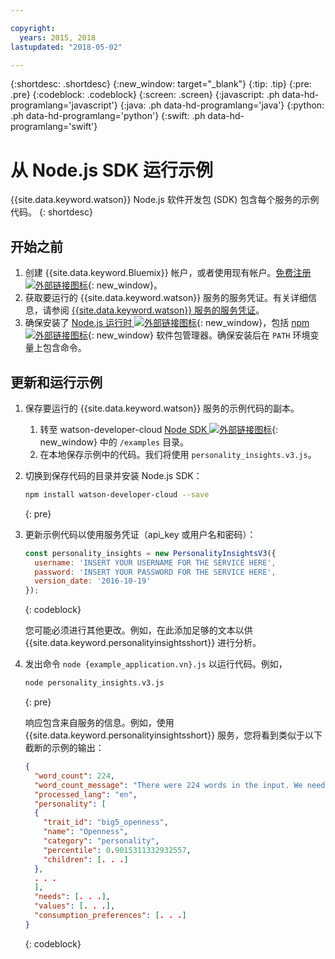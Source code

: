 ```yaml
---

copyright:
  years: 2015, 2018
lastupdated: "2018-05-02"

---
```


{:shortdesc: .shortdesc}
{:new_window: target="_blank"}
{:tip: .tip}
{:pre: .pre}
{:codeblock: .codeblock}
{:screen: .screen}
{:javascript: .ph data-hd-programlang='javascript'}
{:java: .ph data-hd-programlang='java'}
{:python: .ph data-hd-programlang='python'}
{:swift: .ph data-hd-programlang='swift'}

# 从 Node.js SDK 运行示例

{{site.data.keyword.watson}} Node.js 软件开发包 (SDK) 包含每个服务的示例代码。
{: shortdesc}

## 开始之前

1.  创建 {{site.data.keyword.Bluemix}} 帐户，或者使用现有帐户。[免费注册 ![外部链接图标](../../icons/launch-glyph.svg "外部链接图标")](https://{DomainName}/registration/?target=/catalog/%3fcategory=watson){: new_window}。
1.  获取要运行的 {{site.data.keyword.watson}} 服务的服务凭证。有关详细信息，请参阅 [{{site.data.keyword.watson}} 服务的服务凭证](/docs/services/watson/getting-started-credentials.html#getting-credentials-manually)。
1.  确保安装了 [Node.js 运行时 ![外部链接图标](../../icons/launch-glyph.svg "外部链接图标")](https://nodejs.org/#download){: new_window}，包括 [npm ![外部链接图标](../../icons/launch-glyph.svg "外部链接图标")](https://www.npmjs.com/){: new_window} 软件包管理器。确保安装后在 `PATH` 环境变量上包含命令。

## 更新和运行示例

1.  保存要运行的 {{site.data.keyword.watson}} 服务的示例代码的副本。
    1.  转至 watson-developer-cloud [Node SDK ![外部链接图标](../../icons/launch-glyph.svg "外部链接图标")](https://github.com/watson-developer-cloud/node-sdk/tree/master/examples){: new_window} 中的 `/examples` 目录。
    1.  在本地保存示例中的代码。我们将使用 `personality_insights.v3.js`。
1.  切换到保存代码的目录并安装 Node.js SDK：

    ```bash
    npm install watson-developer-cloud --save
    ```
    {: pre}

1.  更新示例代码以使用服务凭证（api_key 或用户名和密码）：

    ```javascript
    const personality_insights = new PersonalityInsightsV3({
      username: 'INSERT YOUR USERNAME FOR THE SERVICE HERE',
      password: 'INSERT YOUR PASSWORD FOR THE SERVICE HERE',
      version_date: '2016-10-19'
    });
    ```
    {: codeblock}

    您可能必须进行其他更改。例如，在此添加足够的文本以供 {{site.data.keyword.personalityinsightsshort}} 进行分析。

1.  发出命令 `node {example_application.vn}.js` 以运行代码。例如，

    ```bash
    node personality_insights.v3.js
    ```
    {: pre}

    响应包含来自服务的信息。例如，使用 {{site.data.keyword.personalityinsightsshort}} 服务，您将看到类似于以下截断的示例的输出：

    ```json
    {
      "word_count": 224,
      "word_count_message": "There were 224 words in the input. We need a minimum of 600, preferably 1,200 or more, to compute statistically significant estimates",
      "processed_lang": "en",
      "personality": [
      {
        "trait_id": "big5_openness",
        "name": "Openness",
        "category": "personality",
        "percentile": 0.9015311332932557,
        "children": [. . .]
      },
      . . .
      ],
      "needs": [. . .],
      "values": [. . .],
      "consumption_preferences": [. . .]
    }
    ```
    {: codeblock}
